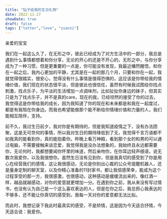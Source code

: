 ```yaml
---
title: "钻子给我的生日礼物"
date: 2022-11-27
showDate: true
draft: false
tags: ["letter","love", "zuanzi"]
---
```

亲爱的宝宝

我们在一起这么久了，在无形之中，彼此已经成为了对方生活中的一部分，我总是遇到什么事情都想着和你分享，无论的开心的还是不开心的，无形之中，与你分享成为了一种习惯，但是更重要的一点是，你可能没有发现，我最近幡然醒悟，和你在一起之后，我内心更加的平静，尤其是在一起的那几个月，只要和你在一起，我就觉得很踏实，很安心，觉得没有什么事情是值得恐惧的，这应该是你带给我的情绪价值，我们现在的状态很平淡，但是彼此也很信任，虽然有时候我试图给你找点刺激，找点乐子，为平淡的生活增加一点调味剂，比如扯扯你身边的妹子，但其实只是为了找点乐子，并不是真的care，现在的我，已经坦然的接受了你的过去，我觉得这是你带给我的成长，因为我知道了你的现在和未来都是和我在一起度过，都是有我陪在你身边。而我也希望能做那个能不断给你情绪价值和力量的人，我们能相互陪伴，支持。

前不久，我过生日前夕，我对你是有期待的，但是我知道疫情之下，没有办法团聚，这是无可奈何的事情，所以我对生日的期待降低到了无，我觉得千言万语都不如我真的能看到你，真的能抱着你。昨晚上看万神殿，看到那个女的和男的可以通过电脑，不需要接触来谈恋爱，我觉得我是没办法想象的，我始终且永远都需要你，无论何时，我都想要闻你怀里的味道，然后亲吻你，在你耳边轻声细语，说无数次我爱你，以及我很想你。虽然生日没有见到你，但是我真切的感受到了你是用心在经营我们的感情，这让我很感动，无论是你别出心裁的公众号提醒机器人，还是量身定制的聊天室，以及你精心准备的11封家书，都让我倍感荣幸，能成为这个过程享受的那一方，我很感激，也很感动，这种感动是缓缓流出来的，像红酒一样，越品就越感动，对你的爱意就更增加一分。在遇到你之前，我从来没有写过情书，也没有认为自己是一个这么喜欢表达的人，但是在你之后，我总担心我表达的不够多，还不能让你真切的感受到，我每一天对你的爱意都无法比拟。

而此时，我想记录下我此时最真实的感受，不是矫情，这是因为今天适合抒情，今天适合说：我爱你。


